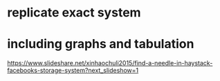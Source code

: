 # replicate exact system
# including graphs and tabulation

https://www.slideshare.net/xinhaochuli2015/find-a-needle-in-haystack-facebooks-storage-system?next_slideshow=1
